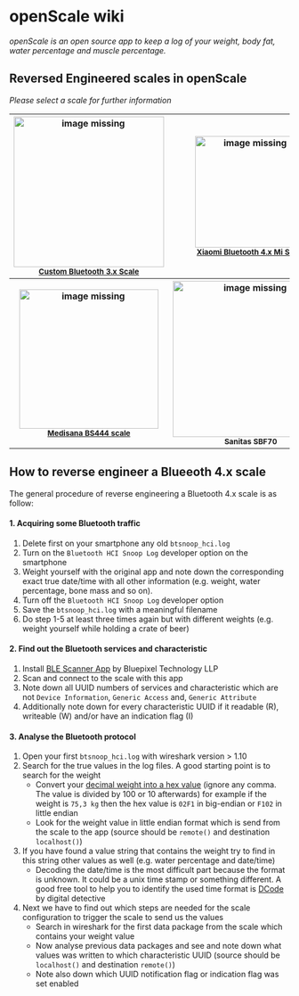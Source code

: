 <!-- 
<p align="center">
<a href="https://github.com/oliexdev/openScale/raw/master/doc/screens/screen_graph.png" target="_blank">
<img src='https://github.com/oliexdev/openScale/raw/master/doc/screens/screen_graph.png' width='300px' alt='missing' /> </a> <br>
<sub>Caption</sub>
</p>
-->

# openScale wiki

*openScale is an open source app to keep a log of your weight, body fat, water percentage and muscle percentage.*

## Reversed Engineered scales in openScale

_Please select a scale for further information_

<table border="0" align="center">
  <tr>

<th>
<a href="https://github.com/oliexdev/openScale/wiki/Custom-Bluetooth-Scale">
<img src='https://github.com/oliexdev/openScale/raw/master/doc/parts/scale_hacked_front.JPG' width='270px' alt='image missing' /> </a> <br>
<sub><a href="https://github.com/oliexdev/openScale/wiki/Custom-Bluetooth-Scale">Custom Bluetooth 3.x Scale</a></sub>
</th>

<th>
<a href="https://github.com/oliexdev/openScale/wiki/Xiaomi-Bluetooth-Mi-Scale">
<img src='https://github.com/oliexdev/openScale/raw/master/doc/mi_scale/miscale.jpg' width='200px' alt='image missing' /> </a> <br>
<sub><a href="https://github.com/oliexdev/openScale/wiki/Xiaomi-Bluetooth-Mi-Scale">Xiaomi Bluetooth 4.x Mi Scale</a></sub>
</th>

  </tr>

  <tr>

<th>
<a href="https://github.com/oliexdev/openScale/wiki/Medisana-BS444">
<img src='https://github.com/oliexdev/openScale/blob/master/doc/medisana_bs444/medisana_bs444.png' width='250px' alt='image missing' /> </a> <br>
<sub><a href="https://github.com/oliexdev/openScale/wiki/Medisana-BS444">Medisana BS444 scale</a></sub>
</th>

<th>
<img src='https://github.com/oliexdev/openScale/raw/master/doc/sanitas_sbf70/sanitas_sbf70.jpg' width='280px' alt='image missing' /> <br>
<sub>Sanitas SBF70</sub>
</th>

  </tr>
</table>

## How to reverse engineer a Blueeoth 4.x scale
The general procedure of reverse engineering a Bluetooth 4.x scale is as follow:

#### 1. Acquiring some Bluetooth traffic
1. Delete first on your smartphone any old `btsnoop_hci.log` 
2. Turn on the `Bluetooth HCI Snoop Log` developer option on the smartphone 
3. Weight yourself with the original app and note down the corresponding exact true date/time with all other information (e.g. weight, water percentage, bone mass and so on). 
4. Turn off the `Bluetooth HCI Snoop Log` developer option
5. Save the `btsnoop_hci.log` with a meaningful filename
6. Do step 1-5 at least three times again but with different weights (e.g. weight yourself while holding a crate of beer)

#### 2. Find out the Bluetooth services and characteristic
1. Install [BLE Scanner App](https://play.google.com/store/apps/details?id=com.macdom.ble.blescanner) by Bluepixel Technology LLP
2. Scan and connect to the scale with this app
3. Note down all UUID numbers of services and characteristic which are not `Device Information`, `Generic Access` and, `Generic Attribute`
4. Additionally note down for every characteristic UUID if it readable (R), writeable (W) and/or have an indication flag (I) 

#### 3. Analyse the Bluetooth protocol
1. Open your first `btsnoop_hci.log` with wireshark version > 1.10
2. Search for the true values in the log files. A good starting point is to search for the weight
    * Convert your [decimal weight into a hex value](http://www.binaryhexconverter.com/decimal-to-hex-converter) (ignore any comma. The value is divided by 100 or 10 afterwards) for example if the weight is `75,3 kg` then the hex value is `02F1` in big-endian or `F102` in little endian
    * Look for the weight value in little endian format which is send from the scale to the app (source should be `remote()` and destination `localhost()`)
3. If you have found a value string that contains the weight try to find in this string other values as well (e.g. water percentage and date/time)
    * Decoding the date/time is the most difficult part because the format is unknown. It could be a unix time stamp or something different. A good free tool to help you to identify the used time format is [DCode](http://www.digital-detective.co.uk/freetools/decode.asp) by digital detective
4. Next we have to find out which steps are needed for the scale configuration to trigger the scale to send us the values
    * Search in wireshark for the first data package from the scale which contains your weight value 
    * Now analyse previous data packages and see and note down what values was written to which characteristic UUID (source should be `localhost()` and destination `remote()`) 
    * Note also down which UUID notification flag or indication flag was set enabled